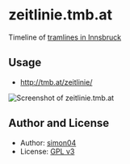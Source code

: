 # zeitlinie.tmb.at

Timeline of [tramlines in Innsbruck](https://en.wikipedia.org/wiki/Trams_in_Innsbruck)

## Usage 

- http://tmb.at/zeitlinie/

![Screenshot of zeitlinie.tmb.at](https://user-images.githubusercontent.com/782446/98071249-531df580-1e63-11eb-8523-2282f321882a.jpeg)

## Author and License

- Author: [simon04](https://github.com/simon04)
- License: [GPL v3](https://github.com/simon04/zeitlinie.tmb.at/blob/master/LICENSE)
